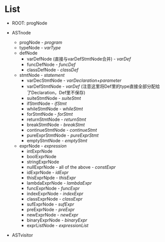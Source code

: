 # List

+ ROOT: progNode

+ ASTnode
    + progNode - *program*
    + typeNode - *varType*
    + defNode
        + varDefNode (直接与varDefStmtNode合并) - *varDef*
        + funcDefNode - *funcDef*
        + classDefNode - *classDef*
    + stmtNode - *statement*
        + varDecStmtNode - *varDeclaration+parameter*
        + varDefStmtNode - *varDef* (注意这里将Def里的type直接全部分配给了Declaration，Def里不保存)
        + suiteStmtNode - *suiteStmt*
        + ifStmtNode - *ifStmt*
        + whileStmtNode - *whileStmt*
        + forStmtNode - *forStmt*
        + returnStmtNode - *returnStmt*
        + breakStmtNode - *breakStmt*
        + continueStmtNode - *continueStmt*
        + pureExprStmtNode - *pureExprStmt*
        + emptyStmtNode - *emptyStmt*
    + exprNode - *expression*
        + intExprNode
        + boolExprNode
        + stringExprNode
        + nullExprNode - all of the above - *constExpr*
        + idExprNode - *idExpr*
        + thisExprNpde - *thisExpr*
        + lambdaExprNode - *lambdaExpr*
        + funcExprNode - *funcExpr*
        + indexExprNode - *indexExpr*
        + classExprNode - *classExpr*
        + sufExprNode - *sufExpr*
        + preExprNode - *preExpr*
        + newExprNode - *newExpr*
        + binaryExprNode - *binaryExpr*
        + exprListNode - *expressionList*

+ ASTvisitor
